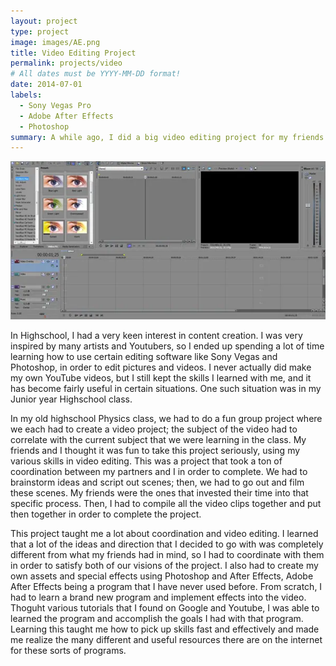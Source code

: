 ```yaml
---
layout: project
type: project
image: images/AE.png
title: Video Editing Project
permalink: projects/video
# All dates must be YYYY-MM-DD format!
date: 2014-07-01
labels:
  - Sony Vegas Pro
  - Adobe After Effects
  - Photoshop
summary: A while ago, I did a big video editing project for my friends. 
---
```

<img class="ui medium right floated rounded image" src="/images/vegas.png">

In Highschool, I had a very keen interest in content creation. I was very inspired by many artists and Youtubers, so I ended up spending a lot of time learning how to use certain editing software like Sony Vegas and Photoshop, in order to edit pictures and videos. I never actually did make my own YouTube videos, but I still kept the skills I learned with me, and it has become fairly useful in certain situations. One such situation was in my Junior year Highschool class.


In my old highschool Physics class, we had to do a fun group project where we each had to create a video project; the subject of the video had to correlate with the current subject that we were learning in the class. My friends and I thought it was fun to take this project seriously, using my various skills in video editing. This was a project that took a ton of coordination between my partners and I in order to complete. We had to brainstorm ideas and script out scenes; then, we had to go out and film these scenes. My friends were the ones that invested their time into that specific process. Then, I had to compile all the video clips together and put then together in order to complete the project. 

This project taught me a lot about coordination and video editing. I learned that a lot of the ideas and direction that I decided to go with was completely different from what my friends had in mind, so I had to coordinate with them in order to satisfy both of our visions of the project. I also had to create my own assets and special effects using Photoshop and After Effects, Adobe After Effects being a program that I have never used before. From scratch, I had to learn a brand new program and implement effects into the video. Thoguht various tutorials that I found on Google and Youtube, I was able to learned the program and accomplish the goals I had with that program. Learning this taught me how to pick up skills fast and effectively and made me realize the many different and useful resources there are on the internet for these sorts of programs.  

